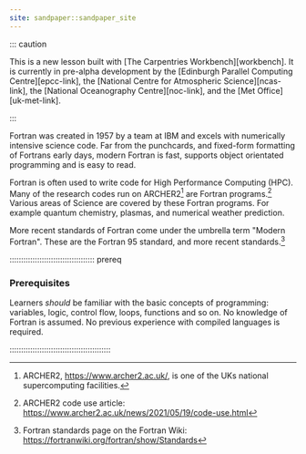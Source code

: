 ```yaml
---
site: sandpaper::sandpaper_site
---
```


::: caution

This is a new lesson built with [The Carpentries Workbench][workbench].
It is currently in pre-alpha development by the
[Edinburgh Parallel Computing Centre][epcc-link],
the [National Centre for Atmospheric Science][ncas-link],
the [National Oceanography Centre][noc-link],
and the [Met Office][uk-met-link].

:::

Fortran was created in 1957 by a team at IBM
and excels with numerically intensive science code.
Far from the punchcards, and fixed-form formatting of Fortrans early days,
modern Fortran is fast, supports object orientated programming
and is easy to read.

Fortran is often used to write code for High Performance Computing (HPC).
Many of the research codes run on ARCHER2[^archer2]
are Fortran programs.[^archer2-codes]
Various areas of Science are covered by these Fortran programs.
For example quantum chemistry, plasmas, and numerical weather prediction.

More recent standards of Fortran come under the umbrella term "Modern Fortran".
These are the Fortran 95 standard,
and more recent standards.[^fortran-standards]

::::::::::::::::::::::::::::::::::::: prereq

### Prerequisites

Learners *should* be familiar with the basic concepts of
programming: variables, logic, control flow, loops, functions and
so on.
No knowledge of Fortran is assumed.
No previous experience with compiled languages is required.

::::::::::::::::::::::::::::::::::::::::::::

[^archer2]: ARCHER2, https://www.archer2.ac.uk/, is one of the UKs national supercomputing facilities.
[^archer2-codes]: ARCHER2 code use article: https://www.archer2.ac.uk/news/2021/05/19/code-use.html
[^fortran-standards]: Fortran standards page on the Fortran Wiki: https://fortranwiki.org/fortran/show/Standards
